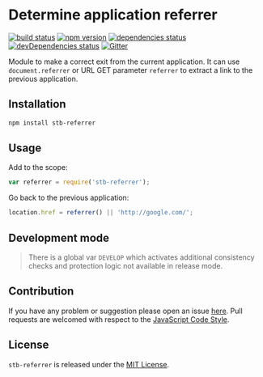Determine application referrer
==============================

[![build status](https://img.shields.io/travis/stbsdk/referrer.svg?style=flat-square)](https://travis-ci.org/stbsdk/referrer)
[![npm version](https://img.shields.io/npm/v/stb-referrer.svg?style=flat-square)](https://www.npmjs.com/package/stb-referrer)
[![dependencies status](https://img.shields.io/david/stbsdk/referrer.svg?style=flat-square)](https://david-dm.org/stbsdk/referrer)
[![devDependencies status](https://img.shields.io/david/dev/stbsdk/referrer.svg?style=flat-square)](https://david-dm.org/stbsdk/referrer?type=dev)
[![Gitter](https://img.shields.io/badge/gitter-join%20chat-blue.svg?style=flat-square)](https://gitter.im/DarkPark/stbsdk)


Module to make a correct exit from the current application.
It can use `document.referrer` or URL GET parameter `referrer` to extract a link to the previous application.


## Installation ##

```bash
npm install stb-referrer
```


## Usage ##

Add to the scope:

```js
var referrer = require('stb-referrer');
```

Go back to the previous application:

```js
location.href = referrer() || 'http://google.com/';
```


## Development mode ##

> There is a global var `DEVELOP` which activates additional consistency checks and protection logic not available in release mode.


## Contribution ##

If you have any problem or suggestion please open an issue [here](https://github.com/stbsdk/referrer/issues).
Pull requests are welcomed with respect to the [JavaScript Code Style](https://github.com/DarkPark/jscs).


## License ##

`stb-referrer` is released under the [MIT License](license.md).
